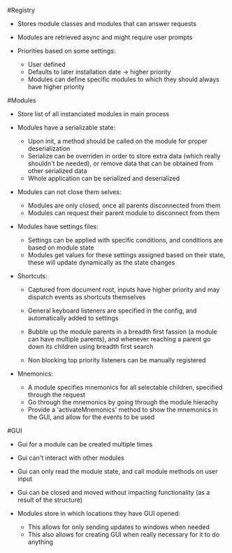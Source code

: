 #Registry
-   Stores module classes and modules that can answer requests
-   Modules are retrieved async and might require user prompts

-   Priorities based on some settings:

    -   User defined
    -   Defaults to later installation date -> higher priority
    -   Modules can define specific modules to which they should always have higher priority

#Modules
-   Store list of all instanciated modules in main process
-   Modules have a serializable state:

    -   Upon init, a method should be called on the module for proper deserialization
    -   Serialize can be overriden in order to store extra data (which really shouldn't be needed), or remove data that can be obtained from other serialized data
    -   Whole application can be serialized and deserialized

-   Modules can not close them selves:

    -   Modules are only closed, once all parents disconnected from them
    -   Modules can request their parent module to disconnect from them

-   Modules have settings files:

    -   Settings can be applied with specific conditions, and conditions are based on module state
    -   Modules get values for these settings assigned based on their state, these will update dynamically as the state changes

-   Shortcuts:

    -   Captured from document root, inputs have higher priority and may dispatch events as shortcuts themselves
    -   General keyboard listeners are specified in the config, and automatically added to settings
    -   Bubble up the module parents in a breadth first fassion (a module can have multiple parents),
        and whenever reaching a parent go down its children using breadth first search

    -   Non blocking top priority listeners can be manually registered

-   Mnemonics:

    -   A module specifies mnemonics for all selectable children, specified through the request
    -   Go through the mnemonics by going through the module hierachy
    -   Provide a 'activateMnemonics' method to show the mnemonics in the GUI, and allow for the events to be used

#GUI
-   Gui for a module can be created multiple times
-   Gui can't interact with other modules
-   Gui can only read the module state, and call module methods on user input
-   Gui can be closed and moved without impacting functionality (as a result of the structure)
-   Modules store in which locations they have GUI opened:

    -   This allows for only sending updates to windows when needed
    -   This also allows for creating GUI when really necessary for it to do anything
